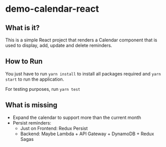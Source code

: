 # demo-calendar-react

## What is it?

This is a simple React project that renders a Calendar component that is used to display, add, update and delete reminders.

## How to Run

You just have to run `yarn install` to install all packages required and `yarn start` to run the application.

For testing purposes, run `yarn test`

## What is missing

- Expand the calendar to support more than the current month
- Persist reminders:
  - Just on Frontend: Redux Persist
  - Backend: Maybe Lambda + API Gateway + DynamoDB + Redux Sagas
